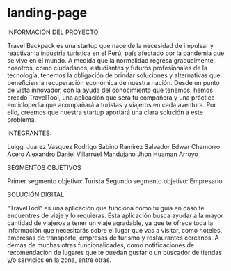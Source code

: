 # landing-page

INFORMACIÓN DEL PROYECTO

Travel Backpack es una startup que nace de la necesidad de impulsar y reactivar la industria turística en el Perú, país afectado por la pandemia que se vive en el mundo. A medida que la normalidad regresa gradualmente, nosotros, como ciudadanos, estudiantes y futuros profesionales de la tecnología, tenemos la obligación de brindar soluciones y alternativas que beneficien la recuperación económica de nuestra nación. Desde un punto de vista innovador, con la ayuda del conocimiento que tenemos, hemos creado TravelTool, una aplicación que será tu compañera y una práctica enciclopedia que acompañará a turistas y viajeros en cada aventura. Por ello, creemos que nuestra startup aportará una clara solución a este problema.

INTEGRANTES:

Luiggi Juarez Vasquez
Rodrigo Sabino Ramirez
Salvador Edwar Chamorro Acero
Alexandro Daniel Villarruel Mandujano
Jhon Huaman Arroyo

SEGMENTOS OBJETIVOS

Primer segmento objetivo: Turista
Segundo segmento objetivo: Empresario

SOLUCIÓN DIGITAL

“TravelTool” es una aplicación que funciona como tu guía en caso te encuentres de viaje y lo requieras. Esta aplicación busca ayudar a la mayor cantidad de viajeros a tener un viaje agradable, ya que te ofrece toda la información que necesitarás sobre el lugar que vas a visitar, como hoteles, empresas de transporte, empresas de turismo y restaurantes cercanos. A demás de muchas otras funcionalidades, como notificaciones de recomendación de lugares que te puedan gustar o un buscador de tiendas y/o servicios en la zona, entre otras.
